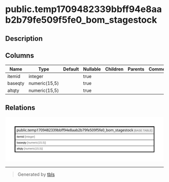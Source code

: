 # public.temp1709482339bbff94e8aab2b79fe509f5fe0_bom_stagestock

## Description

## Columns

| Name | Type | Default | Nullable | Children | Parents | Comment |
| ---- | ---- | ------- | -------- | -------- | ------- | ------- |
| itemid | integer |  | true |  |  |  |
| baseqty | numeric(15,5) |  | true |  |  |  |
| altqty | numeric(15,5) |  | true |  |  |  |

## Relations

![er](public.temp1709482339bbff94e8aab2b79fe509f5fe0_bom_stagestock.svg)

---

> Generated by [tbls](https://github.com/k1LoW/tbls)
